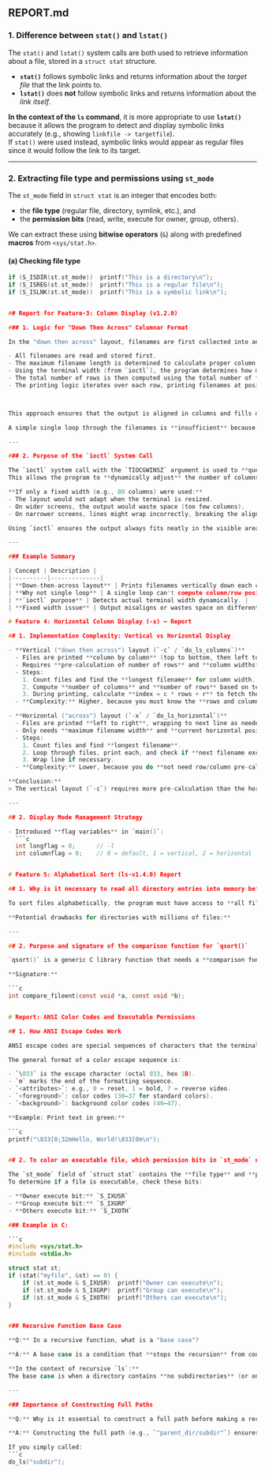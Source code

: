 ## REPORT.md

### 1. Difference between `stat()` and `lstat()`

The `stat()` and `lstat()` system calls are both used to retrieve information about a file, stored in a `struct stat` structure.

- **`stat()`** follows symbolic links and returns information about the *target file* that the link points to.  
- **`lstat()`** does **not** follow symbolic links and returns information about the *link itself*.

**In the context of the `ls` command**, it is more appropriate to use **`lstat()`** because it allows the program to detect and display symbolic links accurately (e.g., showing `linkfile -> targetfile`).  
If `stat()` were used instead, symbolic links would appear as regular files since it would follow the link to its target.

---

### 2. Extracting file type and permissions using `st_mode`

The `st_mode` field in `struct stat` is an integer that encodes both:
- the **file type** (regular file, directory, symlink, etc.), and  
- the **permission bits** (read, write, execute for owner, group, others).

We can extract these using **bitwise operators** (`&`) along with predefined **macros** from `<sys/stat.h>`.

#### (a) Checking file type
```c
if (S_ISDIR(st.st_mode))  printf("This is a directory\n");
if (S_ISREG(st.st_mode))  printf("This is a regular file\n");
if (S_ISLNK(st.st_mode))  printf("This is a symbolic link\n");


## Report for Feature-3: Column Display (v1.2.0)

### 1. Logic for "Down Then Across" Columnar Format

In the "down then across" layout, filenames are first collected into an array and then printed row by row instead of sequentially in a single loop. The basic idea is:

- All filenames are read and stored first.
- The maximum filename length is determined to calculate proper column width.
- Using the terminal width (from `ioctl`), the program determines how many columns can fit.
- The total number of rows is then computed using the total number of files and the number of columns.
- The printing logic iterates over each row, printing filenames at positions:



This approach ensures that the output is aligned in columns and fills down each column before moving to the next one across.  

A simple single loop through the filenames is **insufficient** because it would print the files only in a single column (top to bottom), without controlling the placement into multiple columns. To achieve a grid-like display that adapts to terminal width, you need to structure output by rows and columns rather than just one sequence.

---

### 2. Purpose of the `ioctl` System Call

The `ioctl` system call with the `TIOCGWINSZ` argument is used to **query the terminal size**, specifically to obtain the current width (number of columns).  
This allows the program to **dynamically adjust** the number of columns displayed based on the user's terminal width.

**If only a fixed width (e.g., 80 columns) were used:**
- The layout would not adapt when the terminal is resized.
- On wider screens, the output would waste space (too few columns).
- On narrower screens, lines might wrap incorrectly, breaking the alignment.

Using `ioctl` ensures the output always fits neatly in the visible area of the terminal.

---

### Example Summary

| Concept | Description |
|----------|--------------|
| **Down-then-across layout** | Prints filenames vertically down each column, then moves across to next column. |
| **Why not single loop** | A single loop can't compute column/row positions, only lists sequentially. |
| **`ioctl` purpose** | Detects actual terminal width dynamically. |
| **Fixed width issue** | Output misaligns or wastes space on different terminal sizes. |

# Feature 4: Horizontal Column Display (-x) – Report

## 1. Implementation Complexity: Vertical vs Horizontal Display

- **Vertical ("down then across") layout (`-c` / `do_ls_columns`)**  
  - Files are printed **column by column** (top to bottom, then left to right).  
  - Requires **pre-calculation of number of rows** and **column widths** before printing.  
  - Steps:
    1. Count files and find the **longest filename** for column width.  
    2. Compute **number of columns** and **number of rows** based on terminal width.  
    3. During printing, calculate **index = c * rows + r** to fetch the correct filename.  
  - **Complexity:** Higher, because you must know the **rows and columns in advance** to avoid misalignment.

- **Horizontal ("across") layout (`-x` / `do_ls_horizontal`)**  
  - Files are printed **left to right**, wrapping to next line as needed.  
  - Only needs **maximum filename width** and **current horizontal position** on the screen.  
  - Steps:
    1. Count files and find **longest filename**.  
    2. Loop through files, print each, and check if **next filename exceeds terminal width**.  
    3. Wrap line if necessary.  
  - **Complexity:** Lower, because you do **not need row/column pre-calculation**, only a running counter.

**Conclusion:**  
> The vertical layout (`-c`) requires more pre-calculation than the horizontal layout (`-x`) because it needs to compute both **rows and columns** before printing, whereas horizontal printing can proceed **sequentially with a simple width check**.

---

## 2. Display Mode Management Strategy

- Introduced **flag variables** in `main()`:
  ```c
  int longflag = 0;      // -l
  int columnflag = 0;    // 0 = default, 1 = vertical, 2 = horizontal


# Feature 5: Alphabetical Sort (ls-v1.4.0) Report

## 1. Why is it necessary to read all directory entries into memory before you can sort them?

To sort files alphabetically, the program must have access to **all filenames at once**. The `readdir()` function reads one entry at a time, so without storing them, sorting is impossible.

**Potential drawbacks for directories with millions of files:**

---

## 2. Purpose and signature of the comparison function for `qsort()`

`qsort()` is a generic C library function that needs a **comparison function** to determine the order of elements.

**Signature:**

```c
int compare_fileent(const void *a, const void *b);


# Report: ANSI Color Codes and Executable Permissions

## 1. How ANSI Escape Codes Work

ANSI escape codes are special sequences of characters that the terminal interprets to apply text formatting such as colors, bold, underline, or cursor movement.  

The general format of a color escape sequence is:

- `\033` is the escape character (octal 033, hex 1B).  
- `m` marks the end of the formatting sequence.  
- `<attributes>`: e.g., 0 = reset, 1 = bold, 7 = reverse video.  
- `<foreground>`: color codes (30–37 for standard colors).  
- `<background>`: background color codes (40–47).

**Example: Print text in green:**

```c
printf("\033[0;32mHello, World!\033[0m\n");


## 2. To color an executable file, which permission bits in `st_mode` need to be checked?

The `st_mode` field of `struct stat` contains the **file type** and **permission bits**.  
To determine if a file is executable, check these bits:

- **Owner execute bit:** `S_IXUSR`  
- **Group execute bit:** `S_IXGRP`  
- **Others execute bit:** `S_IXOTH`  

### Example in C:

```c
#include <sys/stat.h>
#include <stdio.h>

struct stat st;
if (stat("myfile", &st) == 0) {
    if (st.st_mode & S_IXUSR)  printf("Owner can execute\n");
    if (st.st_mode & S_IXGRP)  printf("Group can execute\n");
    if (st.st_mode & S_IXOTH)  printf("Others can execute\n");
}


### Recursive Function Base Case

**Q:** In a recursive function, what is a "base case"?  

**A:** A base case is a condition that **stops the recursion** from continuing indefinitely. It provides a simple scenario where the function returns without making further recursive calls. Without a base case, recursion would lead to infinite loops and eventually a stack overflow.

**In the context of recursive `ls`:**  
The base case is when a directory contains **no subdirectories** (or only `"."` and `".."`). The recursion stops when the function encounters these entries, preventing further recursive calls.

---

### Importance of Constructing Full Paths

**Q:** Why is it essential to construct a full path before making a recursive call?  

**A:** Constructing the full path (e.g., `"parent_dir/subdir"`) ensures that the program knows the **exact location of the subdirectory** in the filesystem.  

If you simply called:
```c
do_ls("subdir");







  

